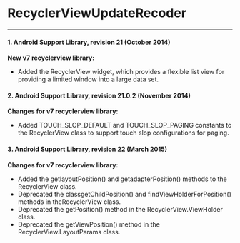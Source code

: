 # RecyclerViewUpdateRecoder
---
#### 1. Android Support Library, revision 21 (October 2014) 
**New v7 recyclerview library:**

- Added the RecyclerView widget, which provides a flexible list view for providing a limited window into a large data set.

#### 2. Android Support Library, revision 21.0.2 (November 2014)
**Changes for v7 recyclerview library:**

- Added TOUCH_SLOP_DEFAULT and TOUCH_SLOP_PAGING constants to the RecyclerView class to support touch slop configurations for paging.

#### 3. Android Support Library, revision 22 (March 2015)
**Changes for v7 recyclerview library:**

- Added the getlayoutPosition() and getadapterPosition() methods to the RecyclerView class.
- Deprecated the classgetChildPosition() and findViewHolderForPosition() methods in theRecyclerView class.
- Deprecated the getPosition() method in the RecyclerView.ViewHolder class.
- Deprecated the getViewPosition() method in the RecyclerView.LayoutParams class.
